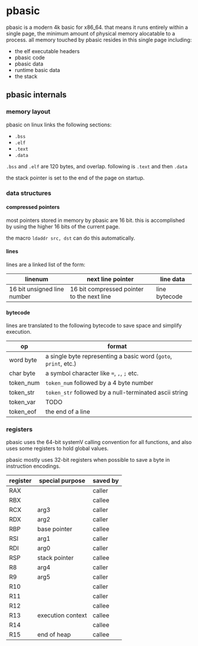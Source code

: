 # pbasic

pbasic is a modern 4k basic for x86_64. that means it runs entirely within a
single page, the minimum amount of physical memory alocatable to a process. all
memory touched by pbasic resides in this single page including:
- the elf executable headers
- pbasic code
- pbasic data
- runtime basic data
- the stack

## pbasic internals

### memory layout

pbasic on linux links the following sections:
- `.bss`
- `.elf`
- `.text`
- `.data`

`.bss` and `.elf` are 120 bytes, and overlap. following is `.text` and then `.data`

the stack pointer is set to the end of the page on startup.

### data structures

#### compressed pointers

most pointers stored in memory by pbasic are 16 bit. this is accomplished by
using the higher 16 bits of the current page.

the macro `ldaddr src, dst` can do this automatically.

#### lines

lines are a linked list of the form:

| linenum | next line pointer | line data |
|---------|-------------------|-----------|
| 16 bit unsigned line number | 16 bit compressed pointer to the next line | line bytecode |

#### bytecode

lines are translated to the following bytecode to save space and simplify execution.

| op | format |
|----|--------|
| word byte | a single byte representing a basic word (`goto`, `print`, etc.) |
| char byte | a symbol character like `=`, `,`, `;` etc. |
| token_num | `token_num` followed by a 4 byte number |
| token_str | `token_str` followed by a null-terminated ascii string |
| token_var | TODO |
| token_eof | the end of a line |


### registers

pbasic uses the 64-bit systemV calling convention for all functions, and also
uses some registers to hold global values.

pbasic mostly uses 32-bit registers when possible to save a byte in instruction
encodings.

| register | special purpose   | saved by |
|----------|-------------------|----------|
| RAX      |                   | caller   |
| RBX      |                   | callee   |
| RCX      | arg3              | caller   |
| RDX      | arg2              | caller   |
| RBP      | base pointer      | callee   |
| RSI      | arg1              | caller   |
| RDI      | arg0              | caller   |
| RSP      | stack pointer     | callee   |
| R8       | arg4              | caller   |
| R9       | arg5              | caller   |
| R10      |                   | caller   |
| R11      |                   | caller   |
| R12      |                   | callee   |
| R13      | execution context | callee   |
| R14      |                   | callee   |
| R15      | end of heap       | callee   |
